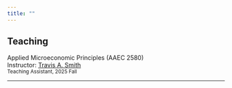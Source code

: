 ```yaml
---
title: ""
---
```


<!-- Teaching 区块 -->
<div class="teaching-page">
  <div class="left-column">
    <h2>Teaching</h2>
  </div>
  <div class="right-column">

Applied Microeconomic Principles (AAEC 2580)<br>
Instructor: <a href="https://sites.google.com/view/travisasmith/home">Travis A. Smith</a><br>
<span style="font-size: smaller;">Teaching Assistant, 2025 Fall</span>

  </div>
</div>

<hr>
